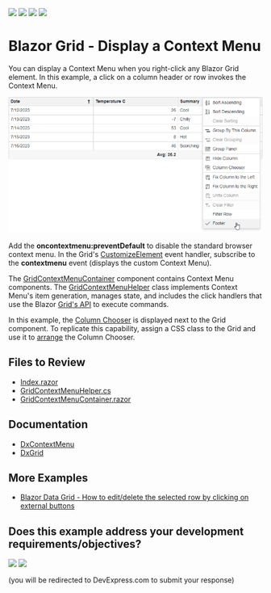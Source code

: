 <!-- default badges list -->
![](https://img.shields.io/endpoint?url=https://codecentral.devexpress.com/api/v1/VersionRange/520791644/22.1.4%2B)
[![](https://img.shields.io/badge/Open_in_DevExpress_Support_Center-FF7200?style=flat-square&logo=DevExpress&logoColor=white)](https://supportcenter.devexpress.com/ticket/details/T1106945)
[![](https://img.shields.io/badge/📖_How_to_use_DevExpress_Examples-e9f6fc?style=flat-square)](https://docs.devexpress.com/GeneralInformation/403183)
[![](https://img.shields.io/badge/💬_Leave_Feedback-feecdd?style=flat-square)](#does-this-example-address-your-development-requirementsobjectives)
<!-- default badges end -->

# Blazor Grid - Display a Context Menu

You can display a Context Menu when you right-click any Blazor Grid element. In this example, a click on a column header or row invokes the Context Menu.

![Grid with Context Menu for a column](result.png)

Add the **oncontextmenu:preventDefault** to disable the standard browser context menu. In the Grid's [CustomizeElement](https://docs.devexpress.com/Blazor/DevExpress.Blazor.DxGrid.CustomizeElement) event handler, subscribe to the **contextmenu** event (displays the custom Context Menu).

The [GridContextMenuContainer](./CS/GridWithContextMenu/Pages/GridContextMenuContainer.razor) component contains Context Menu components. The [GridContextMenuHelper](./CS/GridWithContextMenu/Data/GridContextMenuHelper.cs) class implements Context Menu's item generation, manages state, and includes the click handlers that use the Blazor [Grid's API](https://docs.devexpress.com/Blazor/DevExpress.Blazor.DxGrid._methods) to execute commands.

In this example, the [Column Chooser](https://docs.devexpress.com/Blazor/DevExpress.Blazor.DxGrid.ShowColumnChooser(System.String)) is displayed next to the Grid component. To replicate this capability, assign a CSS class to the Grid and use it to [arrange](./CS/GridWithContextMenu/Data/GridContextMenuHelper.cs#L85) the Column Chooser.

## Files to Review

- [Index.razor](./CS/GridWithContextMenu/Pages/Index.razor)
- [GridContextMenuHelper.cs](./CS/GridWithContextMenu/Data/GridContextMenuHelper.cs)
- [GridContextMenuContainer.razor](./CS/GridWithContextMenu/Pages/GridContextMenuContainer.razor)

## Documentation

- [DxContextMenu](https://docs.devexpress.com/Blazor/DevExpress.Blazor.DxContextMenu)
- [DxGrid](https://docs.devexpress.com/Blazor/DevExpress.Blazor.DxGrid)

## More Examples

- [Blazor Data Grid - How to edit/delete the selected row by clicking on external buttons](https://github.com/DevExpress-Examples/blazor-DxDataGrid-edit-selected-row-by-clicking-on-external-button)
<!-- feedback -->
## Does this example address your development requirements/objectives?

[<img src="https://www.devexpress.com/support/examples/i/yes-button.svg"/>](https://www.devexpress.com/support/examples/survey.xml?utm_source=github&utm_campaign=blazor-dxgrid-show-context-menu&~~~was_helpful=yes) [<img src="https://www.devexpress.com/support/examples/i/no-button.svg"/>](https://www.devexpress.com/support/examples/survey.xml?utm_source=github&utm_campaign=blazor-dxgrid-show-context-menu&~~~was_helpful=no)

(you will be redirected to DevExpress.com to submit your response)
<!-- feedback end -->
